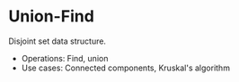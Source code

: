 # Union-Find
Disjoint set data structure.
- Operations: Find, union
- Use cases: Connected components, Kruskal's algorithm
